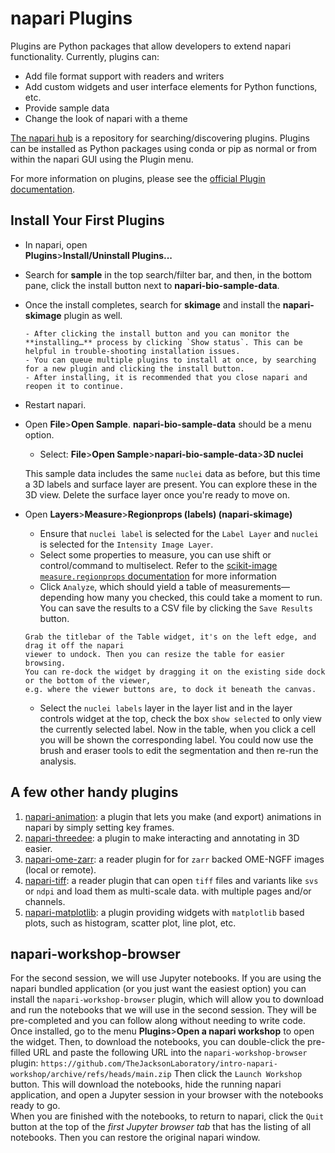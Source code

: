 # napari Plugins

Plugins are Python packages that allow developers to extend napari functionality.
Currently, plugins can:
* Add file format support with readers and writers
* Add custom widgets and user interface elements for Python functions, etc.
* Provide sample data
* Change the look of napari with a theme

[The napari hub](https://www.napari-hub.org) is a repository for searching/discovering plugins.
Plugins can be installed as Python packages using conda or pip as normal or from within the
napari GUI using the Plugin menu.

For more information on plugins, please see the [official Plugin documentation](https://napari.org/stable/plugins/index.html).

## Install Your First Plugins  
* In napari, open  
**Plugins**>**Install/Uninstall Plugins...**   
* Search for **sample** in the top search/filter bar, and then, in the bottom pane, click the install button next to **napari-bio-sample-data**.
* Once the install completes, search for **skimage** and install the **napari-skimage** plugin as well.  

    ```{note}
    - After clicking the install button and you can monitor the **installing…** process by clicking `Show status`. This can be helpful in trouble-shooting installation issues.
    - You can queue multiple plugins to install at once, by searching for a new plugin and clicking the install button.
    - After installing, it is recommended that you close napari and reopen it to continue.
    ``` 

* Restart napari. 
* Open **File**>**Open Sample**. **napari-bio-sample-data** should be a menu option.  
    * Select: **File**>**Open Sample**>**napari-bio-sample-data**>**3D nuclei**  

    This sample data includes the same `nuclei` data as before, but this time a 3D labels and surface layer
    are present. You can explore these in the 3D view. Delete the surface layer once you're ready to move
    on.
* Open **Layers**>**Measure**>**Regionprops (labels) (napari-skimage)**
    * Ensure that `nuclei label` is selected for the `Label Layer` and `nuclei` is selected
    for the `Intensity Image Layer`.
    * Select some properties to measure, you can use shift or control/command to multiselect. Refer to the [scikit-image `measure.regionprops` documentation](https://scikit-image.org/docs/stable/api/skimage.measure.html#skimage.measure.regionprops) for more information
    * Click `Analyze`, which should yield a table of measurements—depending how many you checked, this could take a moment to run. You can save the results to a CSV file by clicking the `Save Results` button.

    ```{tip}
    Grab the titlebar of the Table widget, it's on the left edge, and drag it off the napari
    viewer to undock. Then you can resize the table for easier browsing.
    You can re-dock the widget by dragging it on the existing side dock or the bottom of the viewer,
    e.g. where the viewer buttons are, to dock it beneath the canvas.
    ```

    * Select the `nuclei labels` layer in the layer list and in the layer controls widget at the top, check the box `show selected` to only view the currently
    selected label. Now in the table, when you click a cell you will be shown the corresponding label. You could now use the brush and eraser tools to edit the segmentation and then re-run the analysis.


## A few other handy plugins

1. [napari-animation](https://napari.org/napari-animation/): a plugin that lets you make
   (and export) animations in napari by simply setting key frames.
1. [napari-threedee](https://napari-threedee.github.io): a plugin to make interacting and annotating in 3D easier.
1. [napari-ome-zarr](https://www.napari-hub.org/plugins/napari-ome-zarr): a reader plugin for for `zarr` backed
   OME-NGFF images (local or remote).
1. [napari-tiff](https://www.napari-hub.org/plugins/napari-tiff): a reader plugin that can open `tiff` files and variants like `svs` or `ndpi` and load them as multi-scale data.
   with multiple pages and/or channels.
1. [napari-matplotlib](https://napari-matplotlib.github.io): a plugin providing widgets with `matplotlib` based
   plots, such as histogram, scatter plot, line plot, etc. 
   
## napari-workshop-browser

For the second session, we will use Jupyter notebooks. If you are using the napari bundled application (or you just want the easiest option) you can install the `napari-workshop-browser` plugin, which will allow you to download and run the notebooks that we will use in the second session. They will be pre-completed and you can follow along without needing to write code. Once installed, go to the menu **Plugins**>**Open a napari workshop** to open the widget. Then, to download the notebooks, you can double-click the pre-filled URL and paste the following URL into the `napari-workshop-browser` plugin:
`https://github.com/TheJacksonLaboratory/intro-napari-workshop/archive/refs/heads/main.zip`
Then click the `Launch Workshop` button. This will download the notebooks, hide the running napari application, and open a Jupyter session in your browser with the notebooks ready to go.  
When you are finished with the notebooks, to return to napari, click the `Quit` button at the top of the *first Jupyter browser tab* that has the listing of all notebooks. Then you can restore the original napari window.
